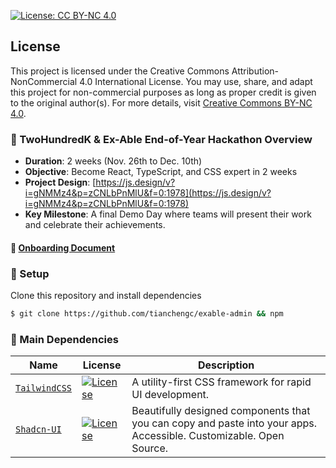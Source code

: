 
[![License: CC BY-NC 4.0](https://img.shields.io/badge/License-CC%20BY--NC%204.0-lightgrey.svg)](https://creativecommons.org/licenses/by-nc/4.0/)

##  License
This project is licensed under the Creative Commons Attribution-NonCommercial 4.0 International License. You may use, share, and adapt this project for non-commercial purposes as long as proper credit is given to the original author(s). For more details, visit [Creative Commons BY-NC 4.0](https://creativecommons.org/licenses/by-nc/4.0/).

### :memo: TwoHundredK & Ex-Able End-of-Year Hackathon Overview 
-   **Duration**: 2 weeks (Nov. 26th to Dec. 10th)
-   **Objective**: Become React, TypeScript, and CSS expert in 2 weeks
-   **Project Design**:  [https://js.design/v?i=gNMMz4&p=zCNLbPnMlU&f=0:1978](https://js.design/v?i=gNMMz4&p=zCNLbPnMlU&f=0:1978)
-   **Key Milestone**: A final Demo Day where teams will present their work and celebrate their achievements.

#### :page_facing_up:  [Onboarding Document](https://github.com/tianchengc/exable-admin/wiki/Hackathon-Onboarding-Document)

### :wrench: Setup

Clone this repository and install dependencies
```bash
$ git clone https://github.com/tianchengc/exable-admin && npm
```

### :nut_and_bolt: Main Dependencies

| Name                                                                               | License                                                                                                                           | Description                                                                                                            
| -- | -- | -- |
 | [`TailwindCSS`](https://tailwindcss.com/)  | [![License](https://img.shields.io/badge/License-MIT-green.svg)](https://github.com/shadcn-ui/ui/blob/main/LICENSE.md)                     | A utility-first CSS framework for rapid UI development.|
  | [`Shadcn-UI`](https://ui.shadcn.com/)  | [![License](https://img.shields.io/badge/License-MIT-green.svg)](https://github.com/shadcn-ui/ui/blob/main/LICENSE.md)                     | Beautifully designed components that you can copy and paste into your apps. Accessible. Customizable. Open Source.|E_R7P1EVHdgsB4orHxWGAOR9U8yLdONVNe1eS--XV0V7wee2PMwjCdKgS5SqFP-PAVAnPRDX-ctB9lkS?key=EPICO1nsF2BfAVl4JouOjA)

